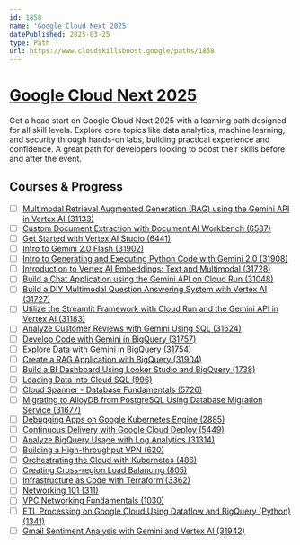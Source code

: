 ```yaml
---
id: 1858
name: 'Google Cloud Next 2025'
datePublished: 2025-03-25
type: Path
url: https://www.cloudskillsboost.google/paths/1858
---
```


# [Google Cloud Next 2025](https://www.cloudskillsboost.google/paths/1858)

Get a head start on Google Cloud Next 2025 with a learning path designed for all skill levels. Explore core topics like data analytics, machine learning, and security through hands-on labs, building practical experience and confidence. A great path for developers looking to boost their skills before and after the event.

## Courses & Progress

- [ ] [Multimodal Retrieval Augmented Generation (RAG) using the Gemini API in Vertex AI (31133)](../courses/Multimodal-Retrieval-Augmented-Generation-(RAG)-using-the-Gemini-API-in-Vertex-AI.md)
- [ ] [Custom Document Extraction with Document AI Workbench (6587)](../courses/Custom-Document-Extraction-with-Document-AI-Workbench.md)
- [ ] [Get Started with Vertex AI Studio (6441)](../courses/Get-Started-with-Vertex-AI-Studio.md)
- [ ] [Intro to Gemini 2.0 Flash (31902)](../courses/Intro-to-Gemini-2.0-Flash.md)
- [ ] [Intro to Generating and Executing Python Code with Gemini 2.0 (31908)](../courses/Intro-to-Generating-and-Executing-Python-Code-with-Gemini-2.0.md)
- [ ] [Introduction to Vertex AI Embeddings: Text and Multimodal (31728)](../courses/Introduction-to-Vertex-AI-Embeddings-Text-and-Multimodal.md)
- [ ] [Build a Chat Application using the Gemini API on Cloud Run (31048)](../courses/Build-a-Chat-Application-using-the-Gemini-API-on-Cloud-Run.md)
- [ ] [Build a DIY Multimodal Question Answering System with Vertex AI (31727)](../courses/Build-a-DIY-Multimodal-Question-Answering-System-with-Vertex-AI.md)
- [ ] [Utilize the Streamlit Framework with Cloud Run and the Gemini API in Vertex AI (31183)](../courses/Utilize-the-Streamlit-Framework-with-Cloud-Run-and-the-Gemini-API-in-Vertex-AI.md)
- [ ] [Analyze Customer Reviews with Gemini Using SQL (31624)](../courses/Analyze-Customer-Reviews-with-Gemini-Using-SQL.md)
- [ ] [Develop Code with Gemini in BigQuery (31757)](../courses/Develop-Code-with-Gemini-in-BigQuery.md)
- [ ] [Explore Data with Gemini in BigQuery (31754)](../courses/Explore-Data-with-Gemini-in-BigQuery.md)
- [ ] [Create a RAG Application with BigQuery (31904)](../courses/Create-a-RAG-Application-with-BigQuery.md)
- [ ] [Build a BI Dashboard Using Looker Studio and BigQuery (1738)](../courses/Build-a-BI-Dashboard-Using-Looker-Studio-and-BigQuery.md)
- [ ] [Loading Data into Cloud SQL (996)](../courses/Loading-Data-into-Cloud-SQL.md)
- [ ] [Cloud Spanner - Database Fundamentals (5726)](../courses/Cloud-Spanner-Database-Fundamentals.md)
- [ ] [Migrating to AlloyDB from PostgreSQL Using Database Migration Service (31677)](../courses/Migrating-to-AlloyDB-from-PostgreSQL-Using-Database-Migration-Service.md)
- [ ] [Debugging Apps on Google Kubernetes Engine (2885)](../courses/Debugging-Apps-on-Google-Kubernetes-Engine.md)
- [ ] [Continuous Delivery with Google Cloud Deploy (5449)](../courses/Continuous-Delivery-with-Google-Cloud-Deploy.md)
- [ ] [Analyze BigQuery Usage with Log Analytics (31314)](../courses/Analyze-BigQuery-Usage-with-Log-Analytics.md)
- [ ] [Building a High-throughput VPN (620)](../courses/Building-a-High-throughput-VPN.md)
- [ ] [Orchestrating the Cloud with Kubernetes (486)](../courses/Orchestrating-the-Cloud-with-Kubernetes.md)
- [ ] [Creating Cross-region Load Balancing (805)](../courses/Creating-Cross-region-Load-Balancing.md)
- [ ] [Infrastructure as Code with Terraform (3362)](../courses/Infrastructure-as-Code-with-Terraform.md)
- [ ] [Networking 101 (311)](../courses/Networking-101.md)
- [ ] [VPC Networking Fundamentals (1030)](../courses/VPC-Networking-Fundamentals.md)
- [ ] [ETL Processing on Google Cloud Using Dataflow and BigQuery (Python) (1341)](../courses/ETL-Processing-on-Google-Cloud-Using-Dataflow-and-BigQuery-(Python).md)
- [ ] [Gmail Sentiment Analysis with Gemini and Vertex AI (31942)](../courses/Gmail-Sentiment-Analysis-with-Gemini-and-Vertex-AI.md)
